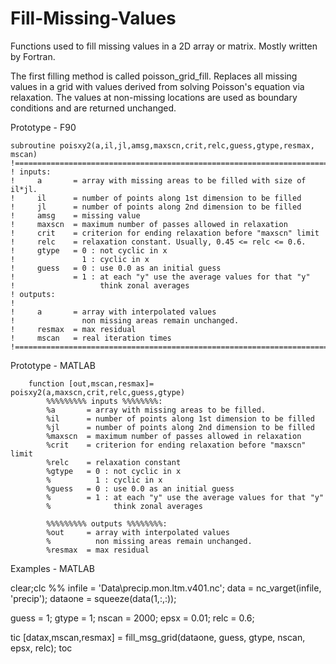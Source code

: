 # Fill-Missing-Values
Functions used to fill missing values in a 2D array or matrix. Mostly written by Fortran. 

The first filling method is called poisson_grid_fill.
Replaces all missing values in a grid with values derived from solving Poisson's equation via relaxation.
The values at non-missing locations are used as boundary conditions and are returned unchanged.

Prototype - F90

    subroutine poisxy2(a,il,jl,amsg,maxscn,crit,relc,guess,gtype,resmax, mscan)
    !==================================================================================
    ! inputs:
    !     a       = array with missing areas to be filled with size of il*jl. 
    !     il      = number of points along 1st dimension to be filled
    !     jl      = number of points along 2nd dimension to be filled
    !     amsg    = missing value
    !     maxscn  = maximum number of passes allowed in relaxation
    !     crit    = criterion for ending relaxation before "maxscn" limit
    !     relc    = relaxation constant. Usually, 0.45 <= relc <= 0.6.
    !     gtype   = 0 : not cyclic in x
    !               1 : cyclic in x
    !     guess   = 0 : use 0.0 as an initial guess
    !             = 1 : at each "y" use the average values for that "y"
    !                   think zonal averages
    ! outputs:
    !
    !     a       = array with interpolated values 
    !               non missing areas remain unchanged.
    !     resmax  = max residual
    !     mscan   = real iteration times
    !==================================================================================


Prototype - MATLAB

		function [out,mscan,resmax]= poisxy2(a,maxscn,crit,relc,guess,gtype)
		    %%%%%%%%% inputs %%%%%%%%:
		    %a       = array with missing areas to be filled. 
		    %il      = number of points along 1st dimension to be filled
		    %jl      = number of points along 2nd dimension to be filled
		    %maxscn  = maximum number of passes allowed in relaxation
		    %crit    = criterion for ending relaxation before "maxscn" limit
		    %relc    = relaxation constant
		    %gtype   = 0 : not cyclic in x
		    %          1 : cyclic in x
		    %guess   = 0 : use 0.0 as an initial guess
		    %        = 1 : at each "y" use the average values for that "y"
		    %              think zonal averages
		
		    %%%%%%%%% outputs %%%%%%%%:
		    %out     = array with interpolated values 
		    %          non missing areas remain unchanged.
		    %resmax  = max residual


Examples - MATLAB

clear;clc
%% 
infile  = 'Data\precip.mon.ltm.v401.nc';
data    = nc_varget(infile, 'precip');
dataone = squeeze(data(1,:,:));
 

guess = 1;
gtype = 1;
nscan = 2000;
epsx  = 0.01;
relc  = 0.6;

tic
[datax,mscan,resmax] = fill_msg_grid(dataone, guess, gtype, nscan, epsx, relc);
toc
